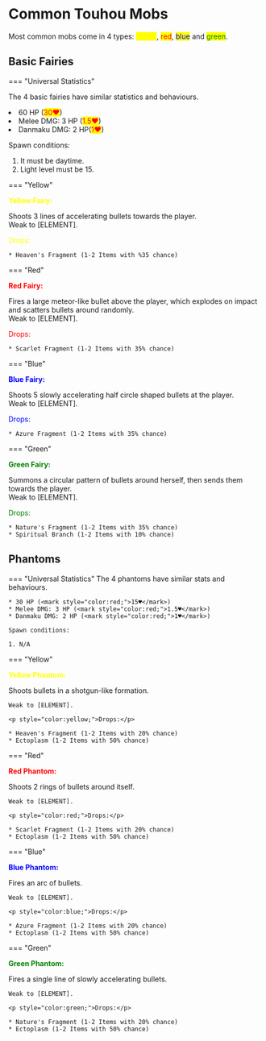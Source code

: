 # Common Touhou Mobs

Most common mobs come in 4 types: <mark style="color:yellow;">yellow</mark>, <mark style="color:red;">red</mark>, <mark style="color:blue;">blue</mark> and <mark style="color:green;">green</mark>.


## Basic Fairies
<!-- Pictures of all four fairies go up here -->

=== "Universal Statistics"
    <!-- AS SEEN IN HTML -->
    <p>The 4 basic fairies have similar statistics and behaviours.
        <li>60 HP (<mark style="color:red;">30♥</mark>)</li>
        <li>Melee DMG: 3 HP (<mark style="color:red;">1.5♥</mark>)</li>
        <li>Danmaku DMG: 2 HP(<mark style="color:red;">1♥</mark>)</li>
    <p>Spawn conditions:
    <ol>
        <li>It must be daytime.</li>
        <li>Light level must be 15.</li>
    </ol></p>

=== "Yellow"
    <!--AS SEEN IN (MOSTLY) MARKDOWN -->
    <p style="color:yellow;">**Yellow Fairy:**</p>
    Shoots 3 lines of accelerating bullets towards the player.  
Weak to [ELEMENT].
    <p style="color:yellow;">Drops:</p>

    * Heaven's Fragment (1-2 Items with %35 chance)

=== "Red"
    <p style="color:red;">**Red Fairy:**</p>
    Fires a large meteor-like bullet above the player, which explodes on impact and scatters bullets around randomly.  
Weak to [ELEMENT].
    <p style="color:red;">Drops:</p>

    * Scarlet Fragment (1-2 Items with 35% chance)

=== "Blue"
    <p style="color:blue;">**Blue Fairy:**</p>
    Shoots 5 slowly accelerating half circle shaped bullets at the player.  
Weak to [ELEMENT].
    <p style="color:blue;">Drops:</p>

    * Azure Fragment (1-2 Items with 35% chance)

=== "Green"
    <p style="color:green;">**Green Fairy:**</p>
    Summons a circular pattern of bullets around herself, then sends them towards the player.  
Weak to [ELEMENT].
    <p style="color:green;">Drops:</p>

    * Nature's Fragment (1-2 Items with 35% chance)
    * Spiritual Branch (1-2 Items with 10% chance)


## Phantoms
<!-- Pictures of all 4 phantoms go here! -->

=== "Universal Statistics" The 4 phantoms have similar stats and behaviours.

    * 30 HP (<mark style="color:red;">15♥</mark>)
    * Melee DMG: 3 HP (<mark style="color:red;">1.5♥</mark>)
    * Danmaku DMG: 2 HP (<mark style="color:red;">1♥</mark>)

    Spawn conditions:

    1. N/A

=== "Yellow"
    <p style="color:yellow;">**Yellow Phantom:**</p>
    Shoots bullets in a shotgun-like formation.

    Weak to [ELEMENT].
    
    <p style="color:yellow;">Drops:</p>

    * Heaven's Fragment (1-2 Items with 20% chance)
    * Ectoplasm (1-2 Items with 50% chance)

=== "Red"
    <p style="color:red;">**Red Phantom:**</p>
    Shoots 2 rings of bullets around itself.

    Weak to [ELEMENT].
    
    <p style="color:red;">Drops:</p>

    * Scarlet Fragment (1-2 Items with 20% chance)
    * Ectoplasm (1-2 Items with 50% chance)

=== "Blue"
    <p style="color:blue;">**Blue Phantom:**</p>
    Fires an arc of bullets.

    Weak to [ELEMENT].
    
    <p style="color:blue;">Drops:</p>

    * Azure Fragment (1-2 Items with 20% chance)
    * Ectoplasm (1-2 Items with 50% chance)

=== "Green"
    <p style="color:green;">**Green Phantom:**</p>
    Fires a single line of slowly accelerating bullets.

    Weak to [ELEMENT].
    
    <p style="color:green;">Drops:</p>

    * Nature's Fragment (1-2 Items with 20% chance)
    * Ectoplasm (1-2 Items with 50% chance)